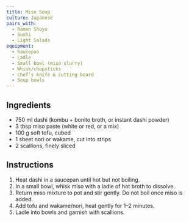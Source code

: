 ```yaml
---
title: Miso Soup
culture: Japanese
pairs_with:
  - Ramen Shoyu
  - Sushi 
  - Light Salads
equipment:
  - Saucepan
  - Ladle
  - Small bowl (miso slurry)
  - Whisk/chopsticks
  - Chef’s knife & cutting board
  - Soup bowls
---
```


## Ingredients
- 750 ml dashi (kombu + bonito broth, or instant dashi powder)
- 3 tbsp miso paste (white or red, or a mix)
- 100 g soft tofu, cubed
- 1 sheet nori or wakame, cut into strips
- 2 scallions, finely sliced

## Instructions
1. Heat dashi in a saucepan until hot but not boiling.
2. In a small bowl, whisk miso with a ladle of hot broth to dissolve.
3. Return miso mixture to pot and stir gently. Do not boil once miso is added.
4. Add tofu and wakame/nori, heat gently for 1–2 minutes.
5. Ladle into bowls and garnish with scallions.
